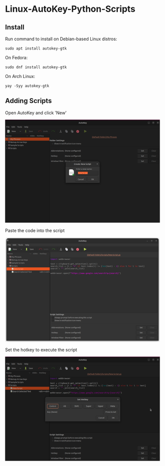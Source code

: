 # Linux-AutoKey-Python-Scripts


## Install

Run command to install on Debian-based Linux distros:

```
sudo apt install autokey-gtk
```

On Fedora:

```
sudo dnf install autokey-gtk
```

On Arch Linux:

```
yay -Syy autokey-gtk
```

## Adding Scripts

Open AutoKey and click 'New'

![Screenshot](readme_images/new_file.png)


Paste the code into the script

![Screenshot](readme_images/paste_code.png)


Set the hotkey to execute the script

![Screenshot](readme_images/set_hotkey.png)
